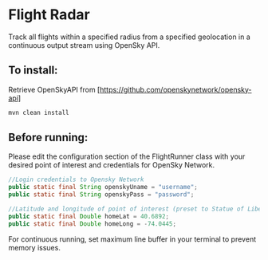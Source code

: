 # Flight Radar

Track all flights within a specified radius from a specified geolocation in a continuous output stream using OpenSky API.

## **To install:**

Retrieve OpenSkyAPI from [https://github.com/openskynetwork/opensky-api]

```java
mvn clean install
```

## **Before running:**

Please edit the configuration section of the FlightRunner class with your desired point of interest and credentials for OpenSky Network.

```java
//Login credentials to Opensky Network
public static final String openskyUname = "username";
public static final String openskyPass = "password";

//Latitude and longitude of point of interest (preset to Statue of Liberty, NJ, USA)
public static final Double homeLat = 40.6892;
public static final Double homeLong = -74.0445;
```
For continuous running, set maximum line buffer in your terminal to prevent memory issues.
